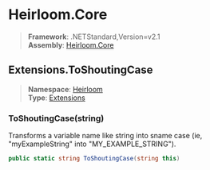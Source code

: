 # Heirloom.Core

> **Framework**: .NETStandard,Version=v2.1  
> **Assembly**: [Heirloom.Core][0]  

## Extensions.ToShoutingCase

> **Namespace**: [Heirloom][0]  
> **Type**: [Extensions][1]  

### ToShoutingCase(string)

Transforms a variable name like string into sname case (ie, "myExampleString" into "MY_EXAMPLE_STRING").

```cs
public static string ToShoutingCase(string this)
```

[0]: ../../../Heirloom.Core.md
[1]: ../Extensions.md
